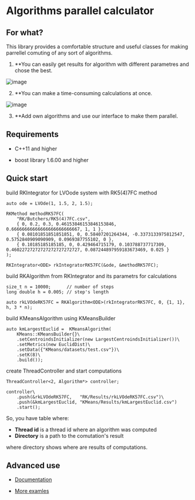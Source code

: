 # Algorithms parallel calculator

## For what?

This library provides a comfortable structure and useful classes for making parrellel comuting of any sort of algorithms.

1. **You can easily get results for algorithm with different parametres and chose the best.

![image](https://github.com/likeblood/cpp_microproject_2020/blob/master/main/KMeans/Results/kmeansResults.png)

2. **You can make a time-consuming calculations at once.

![image](https://github.com/likeblood/cpp_microproject_2020/blob/master/main/RK/Results/rkResults.png)

3. **Add own algorithms and use our interface to make them parallel.


## Requirements

 - C++11 and higher
 
 - boost library 1.6.00 and higher
 
## Quick start

build RKIntegrator for LVOode system with RK5(4)7FC method

	auto ode = LVOde(1, 1.5, 2, 1.5);
 
	RKMethod methodRK57FC(
		"RK/Butchers/RK5(4)7FC.csv",
		{ 0, 0.2, 0.3, 0.46153846153846153846, 0.66666666666666666666666667, 1, 1 },
		{ 0.08101851851851851, 0, 0.58407201264344, -0.3373133975812547, 0.5752840909090909, 0.0969387755102, 0 },
		{ 0.10185185185185, 0, 0.429464715179, 0.103788737717309, 0.46022727272727272727272727, 0.087244897959183673469, 0.025 }
	);
 
	RKIntegrator<ODE> rkIntegratorRK57FC(&ode, &methodRK57FC);
 
 build RKAlgorithm from RKIntegrator and its parametrs for calculations
 
	size_t n = 10000;	   // number of steps
	long double h = 0.005; // step's length

	auto rkLVOdeRK57FC = RKAlgorithm<ODE>(rkIntegratorRK57FC, 0, {1, 1}, h,	3 * n);
 
 
 build KMeansAlgorithm using KMeansBuilder
 
 	auto kmLargestEuclid = 	KMeansAlgorithm(
		KMeans::KMeansBuilder{}\
		.setCentroindsInitializer(new LargestCentroindsInitializer())\
		.setMetrics(new EuclidDist)\
		.setData({"KMeans/datasets/test.csv"})\
		.setK(8)\
		.build());
 
create ThreadController and start computations

	ThreadController<2, Algorithm*> controller;

 	controller\
 		.push(&rkLVOdeRK57FC, 	"RK/Results/rkLVOdeRK57FC.csv")\
 		.push(&kmLargestEuclid, "KMeans/Results/kmLargestEuclid.csv")
 		.start();
   
So, you have table where:
 - **Thread id** is a thread id where an algorithm was computed
 - **Directory** is a path to the comutation's result

      

where directory shows where are results of computations.
   
## Advanced use

 - [Documentation](https://github.com/likeblood/cpp_microproject_2020/wiki)

 - [More examles](https://github.com/likeblood/cpp_microproject_2020/tree/master/main/examples)

